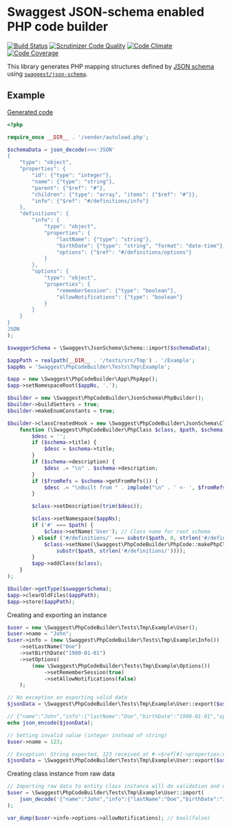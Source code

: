 # Swaggest JSON-schema enabled PHP code builder

[![Build Status](https://travis-ci.org/swaggest/php-code-builder.svg?branch=master)](https://travis-ci.org/swaggest/php-code-builder)
[![Scrutinizer Code Quality](https://scrutinizer-ci.com/g/swaggest/php-code-builder/badges/quality-score.png?b=master)](https://scrutinizer-ci.com/g/swaggest/php-code-builder/?branch=master)
[![Code Climate](https://codeclimate.com/github/swaggest/php-code-builder/badges/gpa.svg)](https://codeclimate.com/github/swaggest/php-code-builder)
[![Code Coverage](https://scrutinizer-ci.com/g/swaggest/php-json-schema/badges/coverage.png?b=master)](https://scrutinizer-ci.com/g/swaggest/php-json-schema/code-structure/master/code-coverage/src/)

This library generates PHP mapping structures defined by [JSON schema](http://json-schema.org/)
using [`swaggest/json-schema`](https://github.com/swaggest/php-json-schema).

## Example

[Generated code](tests/src/Tmp/Example)

```php
<?php

require_once __DIR__ . '/vendor/autoload.php';

$schemaData = json_decode(<<<'JSON'
{
    "type": "object",
    "properties": {
        "id": {"type": "integer"},
        "name": {"type": "string"},
        "parent": {"$ref": "#"},
        "children": {"type": "array", "items": {"$ref": "#"}},
        "info": {"$ref": "#/definitions/info"}
    },
    "definitions": {
        "info": {
            "type": "object",
            "properties": {
                "lastName": {"type": "string"},
                "birthDate": {"type": "string", "format": "date-time"},
                "options": {"$ref": "#/definitions/options"}
            }
        },
        "options": {
            "type": "object",
            "properties": {
                "rememberSession": {"type": "boolean"},
                "allowNotifications": {"type": "boolean"}
            }
        }
    }
}
JSON
);

$swaggerSchema = \Swaggest\JsonSchema\Schema::import($schemaData);

$appPath = realpath(__DIR__ . '/tests/src/Tmp') . '/Example';
$appNs = 'Swaggest\PhpCodeBuilder\Tests\Tmp\Example';

$app = new \Swaggest\PhpCodeBuilder\App\PhpApp();
$app->setNamespaceRoot($appNs, '.');

$builder = new \Swaggest\PhpCodeBuilder\JsonSchema\PhpBuilder();
$builder->buildSetters = true;
$builder->makeEnumConstants = true;

$builder->classCreatedHook = new \Swaggest\PhpCodeBuilder\JsonSchema\ClassHookCallback(
    function (\Swaggest\PhpCodeBuilder\PhpClass $class, $path, $schema) use ($app, $appNs) {
        $desc = '';
        if ($schema->title) {
            $desc = $schema->title;
        }
        if ($schema->description) {
            $desc .= "\n" . $schema->description;
        }
        if ($fromRefs = $schema->getFromRefs()) {
            $desc .= "\nBuilt from " . implode("\n" . ' <- ', $fromRefs);
        }

        $class->setDescription(trim($desc));

        $class->setNamespace($appNs);
        if ('#' === $path) {
            $class->setName('User'); // Class name for root schema
        } elseif ('#/definitions/' === substr($path, 0, strlen('#/definitions/'))) {
            $class->setName(\Swaggest\PhpCodeBuilder\PhpCode::makePhpClassName(
                substr($path, strlen('#/definitions/'))));
        }
        $app->addClass($class);
    }
);

$builder->getType($swaggerSchema);
$app->clearOldFiles($appPath);
$app->store($appPath);
```

Creating and exporting an instance

```php
$user = new \Swaggest\PhpCodeBuilder\Tests\Tmp\Example\User();
$user->name = "John";
$user->info = (new \Swaggest\PhpCodeBuilder\Tests\Tmp\Example\Info())
    ->setLastName("Doe")
    ->setBirthDate("1980-01-01")
    ->setOptions(
        (new \Swaggest\PhpCodeBuilder\Tests\Tmp\Example\Options())
            ->setRememberSession(true)
            ->setAllowNotifications(false)
    );

// No exception on exporting valid data
$jsonData = \Swaggest\PhpCodeBuilder\Tests\Tmp\Example\User::export($user);

// {"name":"John","info":{"lastName":"Doe","birthDate":"1980-01-01","options":{"rememberSession":true,"allowNotifications":false}}}
echo json_encode($jsonData);

// Setting invalid value (integer instead of string)
$user->name = 123;

// Exception: String expected, 123 received at #->$ref[#]->properties:name
$jsonData = \Swaggest\PhpCodeBuilder\Tests\Tmp\Example\User::export($user);
```

Creating class instance from raw data

```php
// Importing raw data to entity class instance will do validation and mapping
$user = \Swaggest\PhpCodeBuilder\Tests\Tmp\Example\User::import(
    json_decode('{"name":"John","info":{"lastName":"Doe","birthDate":"1980-01-01","options":{"rememberSession":true,"allowNotifications":false}}}')
);

var_dump($user->info->options->allowNotifications); // bool(false)
```